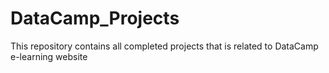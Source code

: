 # DataCamp_Projects
This repository contains all completed projects that is related to DataCamp e-learning website
